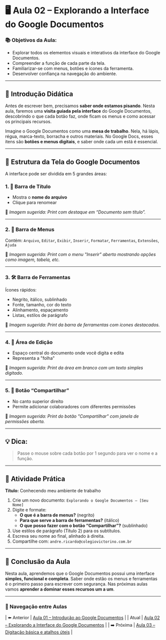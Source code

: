 # 🖥️ Aula 02 – Explorando a Interface do Google Documentos

### 📚 Objetivos da Aula:
- Explorar todos os elementos visuais e interativos da interface do Google Documentos.
- Compreender a função de cada parte da tela.
- Familiarizar-se com menus, botões e ícones da ferramenta.
- Desenvolver confiança na navegação do ambiente.

---

## 🧠 Introdução Didática

Antes de escrever bem, precisamos **saber onde estamos pisando**. Nesta aula, faremos uma **visita guiada pela interface** do Google Documentos, descobrindo o que cada botão faz, onde ficam os menus e como acessar os principais recursos.

Imagine o Google Documentos como uma **mesa de trabalho**. Nela, há lápis, régua, marca-texto, borracha e outros materiais. No Google Docs, esses itens são **botões e menus digitais**, e saber onde cada um está é essencial.

---

## 🧱 Estrutura da Tela do Google Documentos

A interface pode ser dividida em 5 grandes áreas:

### 1. 🔖 Barra de Título
- Mostra o **nome do arquivo**
- Clique para renomear

📸 *Imagem sugerida: Print com destaque em “Documento sem título”.*

---

### 2. 📁 Barra de Menus
Contém:
`Arquivo`, `Editar`, `Exibir`, `Inserir`, `Formatar`, `Ferramentas`, `Extensões`, `Ajuda`

📸 *Imagem sugerida: Print com o menu "Inserir" aberto mostrando opções como imagem, tabela, etc.*

---

### 3. 🛠️ Barra de Ferramentas
Ícones rápidos:
- Negrito, itálico, sublinhado
- Fonte, tamanho, cor do texto
- Alinhamento, espaçamento
- Listas, estilos de parágrafo

📸 *Imagem sugerida: Print da barra de ferramentas com ícones destacados.*

---

### 4. 📄 Área de Edição
- Espaço central do documento onde você digita e edita
- Representa a "folha"

📸 *Imagem sugerida: Print da área em branco com um texto simples digitado.*

---

### 5. 📩 Botão “Compartilhar”
- No canto superior direito
- Permite adicionar colaboradores com diferentes permissões

📸 *Imagem sugerida: Print do botão "Compartilhar" com janela de permissões aberta.*

---

## 💡 Dica:
> Passe o mouse sobre cada botão por 1 segundo para ver o nome e a função.

---

## 🧪 Atividade Prática

**Título:** Conhecendo meu ambiente de trabalho

1. Crie um novo documento: `Explorando o Google Documentos – [Seu Nome]`
2. Digite e formate:
   - **O que é a barra de menus?** (negrito)
   - **Para que serve a barra de ferramentas?** (itálico)
   - **O que posso fazer com o botão “Compartilhar”?** (sublinhado)
3. Use estilos de parágrafo (Título 2) para os subtítulos.
4. Escreva seu nome ao final, alinhado à direita.
5. Compartilhe com: `andre.ricardo@colegiovictorino.com.br`

---

## 🎯 Conclusão da Aula

Nesta aula, aprendemos que o Google Documentos possui uma interface **simples, funcional e completa**. Saber onde estão os menus e ferramentas é o primeiro passo para escrever com segurança. Nas próximas aulas vamos **aprender a dominar esses recursos um a um**.

---

### 📘 Navegação entre Aulas

| ⬅️ Anterior | [Aula 01 – Introdução ao Google Documentos](./aula-01.md) |
| Atual | [Aula 02 – Explorando a Interface do Google Documentos](./aula-02.md) |
| ➡️ Próxima | [Aula 03 – Digitação básica e atalhos úteis](./aula-03.md) |
